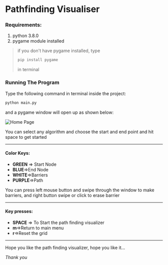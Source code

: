 # Pathfinding Visualiser



### Requirements:

1. python 3.8.0
2. pygame module installed

> if you don't have pygame  installed, type 
>
> ```bash
> pip install pygame
> ```
>
> in terminal

### Running The Program

Type the following command in terminal inside the project:

```python
python main.py
```

and a pygame window will open up as shown below:

![Home Page](https://github.com/Rasesh2005/Searching-Algorithms-Visualizer/blob/master/SampleImages/HomePage.PNG?raw=true)

You can select any algorithm and choose the start and end point and hit space to get started

---

#### Color Keys:

- **GREEN** => Start Node
- **BLUE**=>End Node
- **WHITE**=>Barriers
- **PURPLE**=>Path

You can press left mouse button and swipe through the window to make barriers, and right button swipe or click to erase barrier

---

#### Key presses:

- **SPACE** => To Start the path finding visualizer
- **m**=>Return to main menu
- **r**=>Reset the grid

---

Hope you like the path finding visualizer, hope you like it...

*Thank you*
